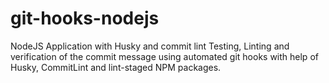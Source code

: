 # git-hooks-nodejs
NodeJS Application with Husky and commit lint
Testing, Linting and verification of the commit message using automated git hooks with help of Husky, CommitLint and lint-staged NPM packages.
